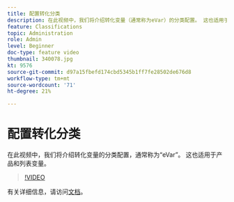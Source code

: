 ```yaml
---
title: 配置转化分类
description: 在此视频中，我们将介绍转化变量（通常称为eVar）的分类配置。 这也适用于产品和列表变量。
feature: Classifications
topic: Administration
role: Admin
level: Beginner
doc-type: feature video
thumbnail: 340078.jpg
kt: 9576
source-git-commit: d97a15fbefd174cbd5345b1ff7fe28502de676d8
workflow-type: tm+mt
source-wordcount: '71'
ht-degree: 21%

---
```



# 配置转化分类

在此视频中，我们将介绍转化变量的分类配置，通常称为“eVar”。 这也适用于产品和列表变量。

>[!VIDEO](https://video.tv.adobe.com/v/340078/?quality=12&learn=on)

有关详细信息，请访问[文档](https://experienceleague.adobe.com/docs/analytics/admin/admin-tools/conversion-variables/conversion-classifications.html?lang=zh-Hans)。
